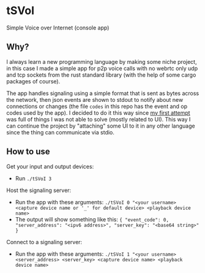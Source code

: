 # tSVoI
Simple Voice over Internet (console app)

## Why?
I always learn a new programming language by making some niche project, in this case I made a simple app for p2p voice calls with no webrtc only udp and tcp sockets from the rust standard library (with the help of some cargo packages of course).

The app handles signaling using a simple format that is sent as bytes across the network, then json events are shown to stdout to notify about new connections or changes (the file ```codes``` in this repo has the event and op codes used by the app). I decided to do it this way since [my first attempt](https://github.com/l1g4v/Savi) was full of things I was not able to solve (mostly related to UI). This way I can continue the project by "attaching" some UI to it in any other language since the thing can communicate via stdio.

## How to use
Get your input and output devices:
- Run ```./tSVoI 3```

Host the signaling server:
- Run the app with these arguments: ```./tSVoI 0 "<your username> <capture device name or '_' for default device> <playback device name>```
- The output will show something like this: ```{ "event_code": 0, "server_address": "<ipv6 address>", "server_key": "<base64 string>" }```

Connect to a signaling server:
- Run the app with these arguments: ```./tSVoI 1 "<your username> <server_address> <server_key> <capture device name> <playback device name>```